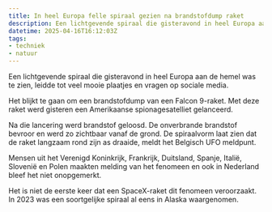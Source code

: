 ```yaml
---
title: In heel Europa felle spiraal gezien na brandstofdump raket
description: Een lichtgevende spiraal die gisteravond in heel Europa aan de hemel was te zien, leidde tot veel mooie plaatjes en vragen op sociale media
datetime: 2025-04-16T16:12:03Z
tags:
- techniek
- natuur
---
```


Een lichtgevende spiraal die gisteravond in heel Europa aan de hemel was te zien, leidde tot veel mooie plaatjes en vragen op sociale media.

Het blijkt te gaan om een brandstofdump van een Falcon 9-raket. Met deze raket werd gisteren een Amerikaanse spionagesatelliet gelanceerd.

Na die lancering werd brandstof geloosd. De onverbrande brandstof bevroor en werd zo zichtbaar vanaf de grond. De spiraalvorm laat zien dat de raket langzaam rond zijn as draaide, meldt het Belgisch UFO meldpunt.

Mensen uit het Verenigd Koninkrijk, Frankrijk, Duitsland, Spanje, Italië, Slovenië en Polen maakten melding van het fenomeen en ook in Nederland bleef het niet onopgemerkt.

Het is niet de eerste keer dat een SpaceX-raket dit fenomeen veroorzaakt. In 2023 was een soortgelijke spiraal al eens in Alaska waargenomen.
